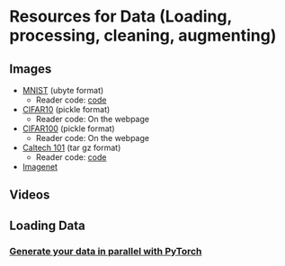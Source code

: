 # Resources for Data (Loading, processing, cleaning, augmenting)

## Images
 * [MNIST](http://yann.lecun.com/exdb/mnist/) (ubyte format)
   * Reader code: [code](https://stackoverflow.com/questions/48257255/how-to-import-pre-downloaded-mnist-dataset-from-a-specific-directory-or-folder)
 * [CIFAR10](https://www.cs.toronto.edu/~kriz/cifar.html)  (pickle format)
   * Reader code: On the webpage
 * [CIFAR100](https://www.cs.toronto.edu/~kriz/cifar.html) (pickle format)
   * Reader code: On the webpage  
 * [Caltech 101](http://www.vision.caltech.edu/Image_Datasets/Caltech101/)  (tar gz format)
   * Reader code: [code]()
 * [Imagenet](http://www.image-net.org/)
## Videos


## Loading Data
### [Generate your data in parallel with PyTorch](https://stanford.edu/~shervine/blog/pytorch-how-to-generate-data-parallel)
